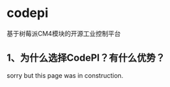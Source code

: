 # codepi  

基于树莓派CM4模块的开源工业控制平台 

## 1、为什么选择CodePI？有什么优势？ 

sorry but this page was in construction.
